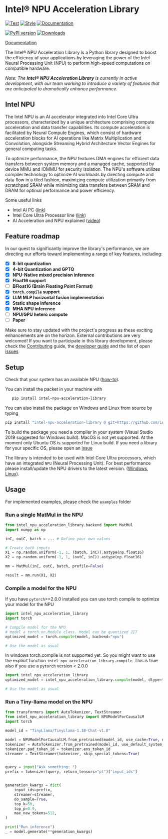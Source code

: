 # Intel® NPU Acceleration Library

[![Test](https://github.com/intel/intel-npu-acceleration-library/actions/workflows/test.yml/badge.svg)](https://github.com/intel/intel-npu-acceleration-library/actions/workflows/test.yml) [![Style](https://github.com/intel/intel-npu-acceleration-library/actions/workflows/style.yml/badge.svg)](https://github.com/intel/intel-npu-acceleration-library/actions/workflows/style.yml) [![Documentation](https://github.com/intel/intel-npu-acceleration-library/actions/workflows/documentation.yml/badge.svg)](https://github.com/intel/intel-npu-acceleration-library/actions/workflows/documentation.yml)

[![PyPI version](https://badge.fury.io/py/intel-npu-acceleration-library.svg)](https://badge.fury.io/py/intel-npu-acceleration-library) [![Downloads](https://static.pepy.tech/badge/intel-npu-acceleration-library)](https://pepy.tech/project/intel-npu-acceleration-library)

[Documentation](https://intel.github.io/intel-npu-acceleration-library/)

The Intel® NPU Acceleration Library is a Python library designed to boost the efficiency of your applications by leveraging the power of the Intel Neural Processing Unit (NPU) to perform high-speed computations on compatible hardware.

_Note: The **Intel® NPU Acceleration Library** is currently in active development, with our team  working to introduce a variety of features that are anticipated to dramatically enhance performance._

## Intel NPU

The Intel NPU is an AI accelerator integrated into Intel Core Ultra processors, characterized by a unique architecture comprising compute acceleration and data transfer capabilities. Its compute acceleration is facilitated by Neural Compute Engines, which consist of hardware acceleration blocks for AI operations like Matrix Multiplication and Convolution, alongside Streaming Hybrid Architecture Vector Engines for general computing tasks.

To optimize performance, the NPU features DMA engines for efficient data transfers between system memory and a managed cache, supported by device MMU and IOMMU for security isolation. The NPU's software utilizes compiler technology to optimize AI workloads by directing compute and data flow in a tiled fashion, maximizing compute utilization primarily from scratchpad SRAM while minimizing data transfers between SRAM and DRAM for optimal performance and power efficiency.

Some useful links

- Intel AI PC ([link](https://www.intel.com/content/www/us/en/products/docs/processors/core-ultra/ai-pc.html?wapkw=NPU))
- Intel Core Ultra Processor line ([link](https://www.intel.com/content/www/us/en/products/docs/processors/core-ultra/core-ultra-series-1-product-brief.html?wapkw=NPU))
- AI Acceleration and NPU explained ([video](https://www.youtube.com/watch?v=QSzNoX0qplE))

## Feature roadmap

In our quest to significantly improve the library's performance, we are directing our efforts toward implementing a range of key features, including:

- [x] **8-bit quantization**
- [x] **4-bit Quantization and GPTQ**
- [x] **NPU-Native mixed precision inference**
- [x] **Float16 support**
- [ ] **BFloat16 (Brain Floating Point Format)**
- [x] **`torch.compile` support**
- [x] **LLM MLP horizontal fusion implementation**
- [x] **Static shape inference**
- [x] **MHA NPU inference**
- [ ] **NPU/GPU hetero compute**
- [ ] **Paper**

Make sure to stay updated with the project's progress as these exciting enhancements are on the horizon. External contributions are very welcomed! If you want to participate in this library development, please check the [Contributing](CONTRIBUTING.md) guide, the [developer guide](https://intel.github.io/intel-npu-acceleration-library/developer.html) and the list of open [issues](https://github.com/intel/intel-npu-acceleration-library/issues)

## Setup

Check that your system has an available NPU ([how-to](https://www.intel.com/content/www/us/en/support/articles/000097597/processors.html)).

You can install the packet in your machine with

```bash
   pip install intel-npu-acceleration-library
```

You can also install the package on Windows and Linux from source by typing

```bash
pip install "intel-npu-acceleration-library @ git+https://github.com/intel/intel-npu-acceleration-library.git"
```

To build the package you need a compiler in your system (Visual Studio 2019 suggested for Windows build). MacOS is not yet supported. At the moment only Ubuntu OS is supported for Linux build. If you need a library for your specific OS, please open an [issue](https://github.com/intel/intel-npu-acceleration-library/issues)

The library is intended to be used with Intel Core Ultra processors, which have an integrated `NPU` (Neural Processing Unit). For best performance please install/update the NPU drivers to the latest version. ([Windows](https://www.intel.com/content/www/us/en/download/794734/intel-npu-driver-windows.html), [Linux](https://github.com/intel/linux-npu-driver)).

## Usage

For implemented examples, please check the `examples` folder

### Run a single MatMul in the NPU

```python
from intel_npu_acceleration_library.backend import MatMul
import numpy as np

inC, outC, batch = ... # Define your own values

# Create both inputs
X1 = np.random.uniform(-1, 1, (batch, inC)).astype(np.float16)
X2 = np.random.uniform(-1, 1, (outC, inC)).astype(np.float16)

mm = MatMul(inC, outC, batch, profile=False)

result = mm.run(X1, X2)

```

### Compile a model for the NPU

If you have `pytorch`>=2.0.0 installed you can use torch compile to optimize your model for the NPU

```python
import intel_npu_acceleration_library
import torch

# Compile model for the NPU
# model a torch.nn.Module class. Model can be quantized JIT
optimized_model = torch.compile(model, backend="npu")

# Use the model as usual

```

In windows torch.compile is not supported yet. So you might want to use the explicit function `intel_npu_acceleration_library.compile`. This is true also if you use a `pytorch` version < 2.0.0

```python
import intel_npu_acceleration_library
optimized_model = intel_npu_acceleration_library.compile(model, dtype=torch.int8)

# Use the model as usual

```

### Run a Tiny-llama model on the NPU

```python
from transformers import AutoTokenizer, TextStreamer
from intel_npu_acceleration_library import NPUModelForCausalLM
import torch

model_id = "TinyLlama/TinyLlama-1.1B-Chat-v1.0"

model = NPUModelForCausalLM.from_pretrained(model_id, use_cache=True, dtype=torch.int8).eval()
tokenizer = AutoTokenizer.from_pretrained(model_id, use_default_system_prompt=True)
tokenizer.pad_token_id = tokenizer.eos_token_id
streamer = TextStreamer(tokenizer, skip_special_tokens=True)


query = input("Ask something: ")
prefix = tokenizer(query, return_tensors="pt")["input_ids"]


generation_kwargs = dict(
    input_ids=prefix,
    streamer=streamer,
    do_sample=True,
    top_k=50,
    top_p=0.9,
    max_new_tokens=512,
)

print("Run inference")
_ = model.generate(**generation_kwargs)

```
